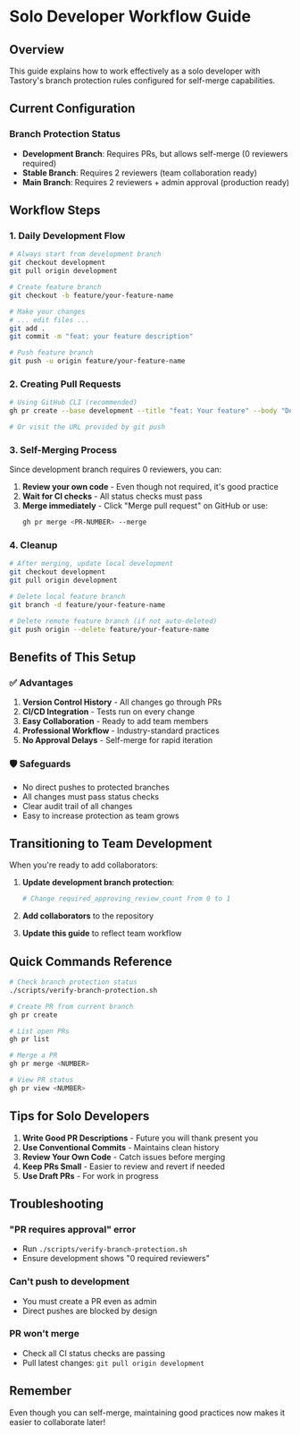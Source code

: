 # Solo Developer Workflow Guide

## Overview

This guide explains how to work effectively as a solo developer with Tastory's branch protection rules configured for self-merge capabilities.

## Current Configuration

### Branch Protection Status

- **Development Branch**: Requires PRs, but allows self-merge (0 reviewers required)
- **Stable Branch**: Requires 2 reviewers (team collaboration ready)
- **Main Branch**: Requires 2 reviewers + admin approval (production ready)

## Workflow Steps

### 1. Daily Development Flow

```bash
# Always start from development branch
git checkout development
git pull origin development

# Create feature branch
git checkout -b feature/your-feature-name

# Make your changes
# ... edit files ...
git add .
git commit -m "feat: your feature description"

# Push feature branch
git push -u origin feature/your-feature-name
```

### 2. Creating Pull Requests

```bash
# Using GitHub CLI (recommended)
gh pr create --base development --title "feat: Your feature" --body "Description"

# Or visit the URL provided by git push
```

### 3. Self-Merging Process

Since development branch requires 0 reviewers, you can:

1. **Review your own code** - Even though not required, it's good practice
2. **Wait for CI checks** - All status checks must pass
3. **Merge immediately** - Click "Merge pull request" on GitHub or use:
   ```bash
   gh pr merge <PR-NUMBER> --merge
   ```

### 4. Cleanup

```bash
# After merging, update local development
git checkout development
git pull origin development

# Delete local feature branch
git branch -d feature/your-feature-name

# Delete remote feature branch (if not auto-deleted)
git push origin --delete feature/your-feature-name
```

## Benefits of This Setup

### ✅ Advantages

1. **Version Control History** - All changes go through PRs
2. **CI/CD Integration** - Tests run on every change
3. **Easy Collaboration** - Ready to add team members
4. **Professional Workflow** - Industry-standard practices
5. **No Approval Delays** - Self-merge for rapid iteration

### 🛡️ Safeguards

- No direct pushes to protected branches
- All changes must pass status checks
- Clear audit trail of all changes
- Easy to increase protection as team grows

## Transitioning to Team Development

When you're ready to add collaborators:

1. **Update development branch protection**:

   ```bash
   # Change required_approving_review_count from 0 to 1
   ```

2. **Add collaborators** to the repository

3. **Update this guide** to reflect team workflow

## Quick Commands Reference

```bash
# Check branch protection status
./scripts/verify-branch-protection.sh

# Create PR from current branch
gh pr create

# List open PRs
gh pr list

# Merge a PR
gh pr merge <NUMBER>

# View PR status
gh pr view <NUMBER>
```

## Tips for Solo Developers

1. **Write Good PR Descriptions** - Future you will thank present you
2. **Use Conventional Commits** - Maintains clean history
3. **Review Your Own Code** - Catch issues before merging
4. **Keep PRs Small** - Easier to review and revert if needed
5. **Use Draft PRs** - For work in progress

## Troubleshooting

### "PR requires approval" error

- Run `./scripts/verify-branch-protection.sh`
- Ensure development shows "0 required reviewers"

### Can't push to development

- You must create a PR even as admin
- Direct pushes are blocked by design

### PR won't merge

- Check all CI status checks are passing
- Pull latest changes: `git pull origin development`

## Remember

Even though you can self-merge, maintaining good practices now makes it easier to collaborate later!
